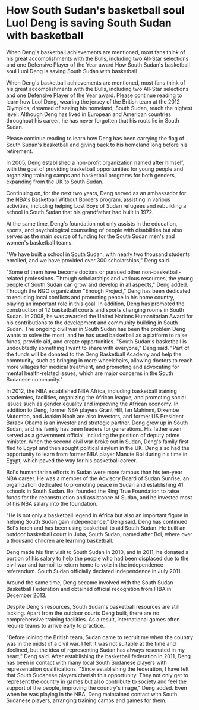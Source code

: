 #  How South Sudan's basketball soul Luol Deng is saving South Sudan with basketball

When Deng's basketball achievements are mentioned, most fans think of his great accomplishments with the Bulls, including two All-Star selections and one Defensive Player of the Year award 
  How South Sudan's basketball soul Luol Deng is saving South Sudan with basketball

When Deng's basketball achievements are mentioned, most fans think of his great accomplishments with the Bulls, including two All-Star selections and one Defensive Player of the Year award. Please continue reading to learn how Luol Deng, wearing the jersey of the British team at the 2012 Olympics, dreamed of seeing his homeland, South Sudan, reach the highest level. Although Deng has lived in European and American countries throughout his career, he has never forgotten that his roots lie in South Sudan.

Please continue reading to learn how Deng has been carrying the flag of South Sudan's basketball and giving back to his homeland long before his retirement.

In 2005, Deng established a non-profit organization named after himself, with the goal of providing basketball opportunities for young people and organizing training camps and basketball programs for both genders, expanding from the UK to South Sudan.

Continuing on, for the next two years, Deng served as an ambassador for the NBA's Basketball Without Borders program, assisting in various activities, including helping Lost Boys of Sudan refugees and rebuilding a school in South Sudan that his grandfather had built in 1972.

At the same time, Deng's foundation not only assists in the education, sports, and psychological counseling of people with disabilities but also serves as the main source of funding for the South Sudan men's and women's basketball teams.

"We have built a school in South Sudan, with nearly two thousand students enrolled, and we have provided over 300 scholarships," Deng said.

"Some of them have become doctors or pursued other non-basketball-related professions. Through scholarships and various resources, the young people of South Sudan can grow and develop in all aspects," Deng added. Through the NGO organization "Enough Project," Deng has been dedicated to reducing local conflicts and promoting peace in his home country, playing an important role in this goal. In addition, Deng has promoted the construction of 12 basketball courts and sports changing rooms in South Sudan. In 2008, he was awarded the United Nations Humanitarian Award for his contributions to the development and community building in South Sudan. The ongoing civil war in South Sudan has been the problem Deng wants to solve the most, and he has used basketball as a platform to raise funds, provide aid, and create opportunities. "South Sudan's basketball is undoubtedly something I want to share with everyone," Deng said. "Part of the funds will be donated to the Deng Basketball Academy and help the community, such as bringing in more wheelchairs, allowing doctors to reach more villages for medical treatment, and promoting and advocating for mental health-related issues, which are major concerns in the South Sudanese community."

In 2012, the NBA established NBA Africa, including basketball training academies, facilities, organizing the African league, and promoting social issues such as gender equality and improving the African economy. In addition to Deng, former NBA players Grant Hill, Ian Mahinmi, Dikembe Mutombo, and Joakim Noah are also investors, and former US President Barack Obama is an investor and strategic partner. Deng grew up in South Sudan, and his family has been leaders for generations. His father even served as a government official, including the position of deputy prime minister. When the second civil war broke out in Sudan, Deng's family first fled to Egypt and then sought political asylum in the UK. Deng also had the opportunity to learn from former NBA player Manute Bol during his time in Egypt, which paved the way for his basketball career.

Bol's humanitarian efforts in Sudan were more famous than his ten-year NBA career. He was a member of the Advisory Board of Sudan Sunrise, an organization dedicated to promoting peace in Sudan and establishing 41 schools in South Sudan. Bol founded the Ring True Foundation to raise funds for the reconstruction and assistance of Sudan, and he invested most of his NBA salary into the foundation.

"He is not only a basketball legend in Africa but also an important figure in helping South Sudan gain independence," Deng said. Deng has continued Bol's torch and has been using basketball to aid South Sudan. He built an outdoor basketball court in Juba, South Sudan, named after Bol, where over a thousand children are learning basketball.

Deng made his first visit to South Sudan in 2010, and in 2011, he donated a portion of his salary to help the people who had been displaced due to the civil war and turmoil to return home to vote in the independence referendum. South Sudan officially declared independence in July 2011.

Around the same time, Deng became involved with the South Sudan Basketball Federation and obtained official recognition from FIBA in December 2013.

Despite Deng's resources, South Sudan's basketball resources are still lacking. Apart from the outdoor courts Deng built, there are no comprehensive training facilities. As a result, international games often require teams to arrive early to practice.

"Before joining the British team, Sudan came to recruit me when the country was in the midst of a civil war. I felt it was not suitable at the time and declined, but the idea of representing Sudan has always resonated in my heart," Deng said. After establishing the basketball federation in 2011, Deng has been in contact with many local South Sudanese players with representation qualifications. "Since establishing the federation, I have felt that South Sudanese players cherish this opportunity. They not only get to represent the country in games but also contribute to society and feel the support of the people, improving the country's image," Deng added. Even when he was playing in the NBA, Deng maintained contact with South Sudanese players, arranging training camps and games for them.